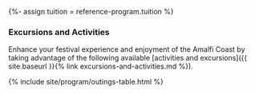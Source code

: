 {%- assign tuition = reference-program.tuition %}

### Excursions and Activities

Enhance your festival experience and enjoyment of the Amalfi Coast by taking advantage of the following available [activities and excursions]({{ site.baseurl }}{% link excursions-and-activities.md  %}).

{% include site/program/outings-table.html %}
